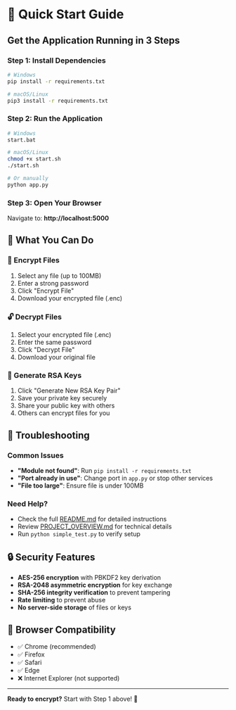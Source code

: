 # 🚀 Quick Start Guide

## Get the Application Running in 3 Steps

### Step 1: Install Dependencies
```bash
# Windows
pip install -r requirements.txt

# macOS/Linux
pip3 install -r requirements.txt
```

### Step 2: Run the Application
```bash
# Windows
start.bat

# macOS/Linux
chmod +x start.sh
./start.sh

# Or manually
python app.py
```

### Step 3: Open Your Browser
Navigate to: **http://localhost:5000**

## 🎯 What You Can Do

### 🔐 Encrypt Files
1. Select any file (up to 100MB)
2. Enter a strong password
3. Click "Encrypt File"
4. Download your encrypted file (.enc)

### 🔓 Decrypt Files
1. Select your encrypted file (.enc)
2. Enter the same password
3. Click "Decrypt File"
4. Download your original file

### 🔑 Generate RSA Keys
1. Click "Generate New RSA Key Pair"
2. Save your private key securely
3. Share your public key with others
4. Others can encrypt files for you

## 🐛 Troubleshooting

### Common Issues
- **"Module not found"**: Run `pip install -r requirements.txt`
- **"Port already in use"**: Change port in `app.py` or stop other services
- **"File too large"**: Ensure file is under 100MB

### Need Help?
- Check the full [README.md](README.md) for detailed instructions
- Review [PROJECT_OVERVIEW.md](PROJECT_OVERVIEW.md) for technical details
- Run `python simple_test.py` to verify setup

## 🔒 Security Features

- **AES-256 encryption** with PBKDF2 key derivation
- **RSA-2048 asymmetric encryption** for key exchange
- **SHA-256 integrity verification** to prevent tampering
- **Rate limiting** to prevent abuse
- **No server-side storage** of files or keys

## 📱 Browser Compatibility

- ✅ Chrome (recommended)
- ✅ Firefox
- ✅ Safari
- ✅ Edge
- ❌ Internet Explorer (not supported)

---

**Ready to encrypt?** Start with Step 1 above! 🚀




